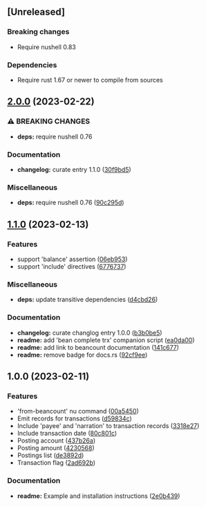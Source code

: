 
## [Unreleased]

### Breaking changes

* Require nushell 0.83

### Dependencies

* Require rust 1.67 or newer to compile from sources


## [2.0.0](https://github.com/jcornaz/nu_plugin_from_beancount/compare/v1.1.0...v2.0.0) (2023-02-22)


### ⚠ BREAKING CHANGES

* **deps:** require nushell 0.76

### Documentation

* **changelog:** curate entry 1.1.0 ([30f9bd5](https://github.com/jcornaz/nu_plugin_from_beancount/commit/30f9bd5fe52de9b44dc377fcc1bce8699185986f))


### Miscellaneous

* **deps:** require nushell 0.76 ([90c295d](https://github.com/jcornaz/nu_plugin_from_beancount/commit/90c295df7deadd9a1a8df7484b650c6a6189b9f7))

## [1.1.0](https://github.com/jcornaz/nu_plugin_from_beancount/compare/v1.0.0...v1.1.0) (2023-02-13)


### Features

* support 'balance' assertion ([06eb953](https://github.com/jcornaz/nu_plugin_from_beancount/commit/06eb9530247784f3707e6544062face1f59a0472))
* support 'include' directives ([6776737](https://github.com/jcornaz/nu_plugin_from_beancount/commit/67767372b57734dd5bbfc5787e56c37e23356d4e))


### Miscellaneous

* **deps:** update transitive dependencies ([d4cbd26](https://github.com/jcornaz/nu_plugin_from_beancount/commit/d4cbd261189b72089ea1d8cefe127110a4c8d3c4))


### Documentation

* **changelog:** curate changlog entry 1.0.0 ([b3b0be5](https://github.com/jcornaz/nu_plugin_from_beancount/commit/b3b0be5dab97af95586ab3e9f9a98353730b83e6))
* **readme:** add 'bean complete trx' companion script ([ea0da00](https://github.com/jcornaz/nu_plugin_from_beancount/commit/ea0da00caede9e970f9bf15f4d992a8d8f90db54))
* **readme:** add link to beancount documentation ([141c677](https://github.com/jcornaz/nu_plugin_from_beancount/commit/141c677bbf3067c7434259cb4726ddcfa231bdcc))
* **readme:** remove badge for docs.rs ([92cf9ee](https://github.com/jcornaz/nu_plugin_from_beancount/commit/92cf9ee65bc2d5d65de187ca71b6c3771da54b13))


## 1.0.0 (2023-02-11)


### Features

* 'from-beancount' nu command ([00a5450](https://github.com/jcornaz/nu_plugin_from_beancount/commit/00a5450eeeb56034801c6bac79b017f9409541f7))
* Emit records for transactions ([d59834c](https://github.com/jcornaz/nu_plugin_from_beancount/commit/d59834c699e34db411f75e1bdf590be2d4a1a232))
* Include 'payee' and 'narration' to transaction records ([3318e27](https://github.com/jcornaz/nu_plugin_from_beancount/commit/3318e27295fe27f7fbc007ba9e84bb17e5c9720a))
* Include transaction date ([80c801c](https://github.com/jcornaz/nu_plugin_from_beancount/commit/80c801ca02f1f0f02b6c8623666550b4b1caf9b6))
* Posting account ([437b26a](https://github.com/jcornaz/nu_plugin_from_beancount/commit/437b26a829fe5c6a3c0824f534c394324b42d287))
* Posting amount ([4230568](https://github.com/jcornaz/nu_plugin_from_beancount/commit/4230568fabb9ac9568e0486ebc7575a3afd26610))
* Postings list ([de3892d](https://github.com/jcornaz/nu_plugin_from_beancount/commit/de3892dcc82439e549d6e6af5c044167c31bdb37))
* Transaction flag ([2ad692b](https://github.com/jcornaz/nu_plugin_from_beancount/commit/2ad692b8069b9c0b1f5d226819f3d6d286bb1551))


### Documentation

* **readme:** Example and installation instructions ([2e0b439](https://github.com/jcornaz/nu_plugin_from_beancount/commit/2e0b439200e0c5adc41a828dd2ea796ae12c9d3b))
